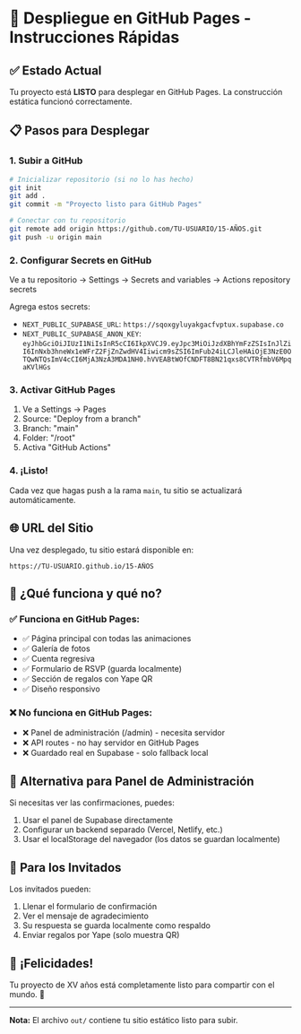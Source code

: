 # 🚀 Despliegue en GitHub Pages - Instrucciones Rápidas

## ✅ Estado Actual
Tu proyecto está **LISTO** para desplegar en GitHub Pages. La construcción estática funcionó correctamente.

## 📋 Pasos para Desplegar

### 1. Subir a GitHub
```bash
# Inicializar repositorio (si no lo has hecho)
git init
git add .
git commit -m "Proyecto listo para GitHub Pages"

# Conectar con tu repositorio
git remote add origin https://github.com/TU-USUARIO/15-AÑOS.git
git push -u origin main
```

### 2. Configurar Secrets en GitHub
Ve a tu repositorio → Settings → Secrets and variables → Actions repository secrets

Agrega estos secrets:
- `NEXT_PUBLIC_SUPABASE_URL`: `https://sqoxgyluyakgacfvptux.supabase.co`
- `NEXT_PUBLIC_SUPABASE_ANON_KEY`: `eyJhbGciOiJIUzI1NiIsInR5cCI6IkpXVCJ9.eyJpc3MiOiJzdXBhYmFzZSIsInJlZiI6InNxb3hneWx1eWFrZ2FjZnZwdHV4Iiwicm9sZSI6ImFub24iLCJleHAiOjE3NzE0OTQwNTQsImV4cCI6MjA3NzA3MDA1NH0.hVVEABtWOfCNDFT8BN21qxs8CVTRfmbV6MpqaKVlHGs`

### 3. Activar GitHub Pages
1. Ve a Settings → Pages
2. Source: "Deploy from a branch"
3. Branch: "main"
4. Folder: "/root"
5. Activa "GitHub Actions"

### 4. ¡Listo!
Cada vez que hagas push a la rama `main`, tu sitio se actualizará automáticamente.

## 🌐 URL del Sitio
Una vez desplegado, tu sitio estará disponible en:
```
https://TU-USUARIO.github.io/15-AÑOS
```

## 🔧 ¿Qué funciona y qué no?

### ✅ Funciona en GitHub Pages:
- ✅ Página principal con todas las animaciones
- ✅ Galería de fotos
- ✅ Cuenta regresiva
- ✅ Formulario de RSVP (guarda localmente)
- ✅ Sección de regalos con Yape QR
- ✅ Diseño responsivo

### ❌ No funciona en GitHub Pages:
- ❌ Panel de administración (/admin) - necesita servidor
- ❌ API routes - no hay servidor en GitHub Pages
- ❌ Guardado real en Supabase - solo fallback local

## 🎯 Alternativa para Panel de Administración

Si necesitas ver las confirmaciones, puedes:
1. Usar el panel de Supabase directamente
2. Configurar un backend separado (Vercel, Netlify, etc.)
3. Usar el localStorage del navegador (los datos se guardan localmente)

## 📱 Para los Invitados

Los invitados pueden:
1. Llenar el formulario de confirmación
2. Ver el mensaje de agradecimiento
3. Su respuesta se guarda localmente como respaldo
4. Enviar regalos por Yape (solo muestra QR)

## 🎉 ¡Felicidades!

Tu proyecto de XV años está completamente listo para compartir con el mundo. 🌟

---

**Nota:** El archivo `out/` contiene tu sitio estático listo para subir.